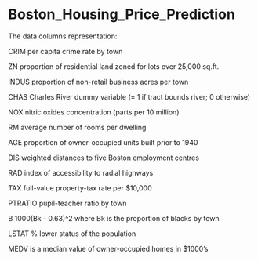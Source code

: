 # Boston_Housing_Price_Prediction
The data columns representation:

CRIM per capita crime rate by town

ZN proportion of residential land zoned for lots over 25,000 sq.ft.

INDUS proportion of non-retail business acres per town

CHAS Charles River dummy variable (= 1 if tract bounds river; 0 otherwise)

NOX nitric oxides concentration (parts per 10 million)

RM average number of rooms per dwelling

AGE proportion of owner-occupied units built prior to 1940

DIS weighted distances to five Boston employment centres

RAD index of accessibility to radial highways

TAX full-value property-tax rate per $10,000

PTRATIO pupil-teacher ratio by town

B 1000(Bk - 0.63)^2 where Bk is the proportion of blacks by town

LSTAT % lower status of the population

MEDV is a median value of owner-occupied homes in $1000’s
